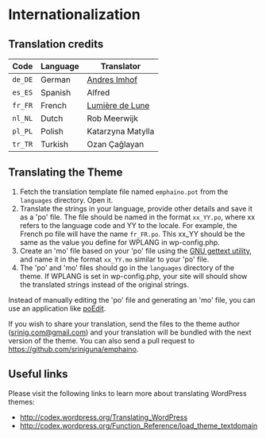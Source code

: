Internationalization
====================

Translation credits
-------------------

| Code     | Language               | Translator            |
| -------- | ---------------------- | --------------------- |
| `de_DE`  | German                 | [Andres Imhof](http://www.kudaba.de/) |
| `es_ES`  | Spanish                | Alfred                |
| `fr_FR`  | French                 | [Lumière de Lune](http://www.lumieredelune.com/) |
| `nl_NL`  | Dutch                  | Rob Meerwijk          |
| `pl_PL`  | Polish                 | Katarzyna Matylla     |
| `tr_TR`  | Turkish                | Ozan Çağlayan         |


Translating the Theme
---------------------

1. Fetch the translation template file named `emphaino.pot` from the `languages` directory. Open it.
2. Translate the strings in your language, provide other details and save it as a 'po' file. The file should be named in the format `xx_YY.po`, where xx refers to the language code and YY to the locale. For example, the French po file will have the name `fr_FR.po`. This xx_YY should be the same as the value you define for WPLANG in wp-config.php.
3. Create an 'mo' file based on your 'po' file using the [GNU gettext utility](http://www.gnu.org/software/gettext/gettext.html), and name it in the format `xx_YY.mo` similar to your 'po' file.
4. The 'po' and 'mo' files should go in the `languages` directory of the theme. If WPLANG is set in wp-config.php, your site will should show the translated strings instead of the original strings.

Instead of manually editing the 'po' file and generating an 'mo' file, you can use an application like [poEdit](http://www.poedit.net/).

If you wish to share your translation, send the files to the theme author (srinig.com@gmail.com) and your translation will be bundled with the next version of the theme. You can also send a pull request to https://github.com/sriniguna/emphaino.


Useful links
------------

Please visit the following links to learn more about translating WordPress themes:

* http://codex.wordpress.org/Translating_WordPress
* http://codex.wordpress.org/Function_Reference/load_theme_textdomain
